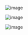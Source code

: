![image](https://github.com/user-attachments/assets/7643d323-7a1a-42d4-b2a5-f922aec83399)

![image](https://github.com/user-attachments/assets/2332ad45-a9dd-423a-9e20-71409c5649bc)

![image](https://github.com/user-attachments/assets/7bded167-8f72-4bbe-b8d7-545c45e5661c)
